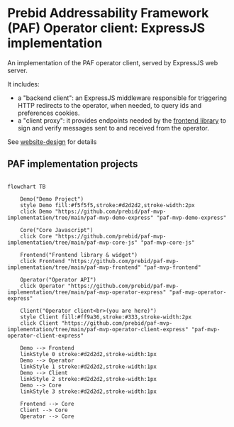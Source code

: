 # Prebid Addressability Framework (PAF) Operator client: ExpressJS implementation

An implementation of the PAF operator client, served by ExpressJS web server.

It includes:
- a "backend client": an ExpressJS middleware responsible for triggering HTTP redirects to the operator, when needed, to query ids and preferences cookies.
- a "client proxy": it provides endpoints needed by the [frontend library](../paf-mvp-frontend)
  to sign and verify messages sent to and received from the operator. 

See [website-design](../addressable-network-proposals/blob/main/mvp-spec/website-design.md) for details

## PAF implementation projects
```mermaid

flowchart TB

    Demo("Demo Project")
    style Demo fill:#f5f5f5,stroke:#d2d2d2,stroke-width:2px
    click Demo "https://github.com/prebid/paf-mvp-implementation/tree/main/paf-mvp-demo-express" "paf-mvp-demo-express"
    
    Core("Core Javascript")
    click Core "https://github.com/prebid/paf-mvp-implementation/tree/main/paf-mvp-core-js" "paf-mvp-core-js"
    
    Frontend("Frontend library & widget")
    click Frontend "https://github.com/prebid/paf-mvp-implementation/tree/main/paf-mvp-frontend" "paf-mvp-frontend"
    
    Operator("Operator API")
    click Operator "https://github.com/prebid/paf-mvp-implementation/tree/main/paf-mvp-operator-express" "paf-mvp-operator-express"
    
    Client("Operator client<br>(you are here)")
    style Client fill:#ff9a36,stroke:#333,stroke-width:2px
    click Client "https://github.com/prebid/paf-mvp-implementation/tree/main/paf-mvp-operator-client-express" "paf-mvp-operator-client-express"
    
    Demo --> Frontend
    linkStyle 0 stroke:#d2d2d2,stroke-width:1px
    Demo --> Operator
    linkStyle 1 stroke:#d2d2d2,stroke-width:1px
    Demo --> Client
    linkStyle 2 stroke:#d2d2d2,stroke-width:1px
    Demo --> Core
    linkStyle 3 stroke:#d2d2d2,stroke-width:1px
    
    Frontend --> Core
    Client --> Core
    Operator --> Core

```
